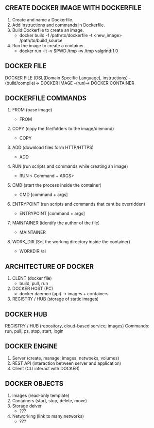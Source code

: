 ## CREATE DOCKER IMAGE WITH DOCKERFILE
1. Create and name a Dockerfile.
2. Add instructions and commands in Dockerfile.
3. Build Dockerfile to create an image.
	- docker build -f /path/to/dockerfile -t <new_image> /path/to/build_source 
4. Run the image to create a container.
	- docker run -it -v $PWD:/tmp -w /tmp valgrind:1.0


## DOCKER FILE
DOCKER FILE (DSL(Domain Specific Language), instructions) -(build/compile)-> DOCKER IMAGE -(run)-> DOCKER CONTAINER


## DOCKERFILE COMMANDS
1. FROM (base image)
	- FROM <ImageName>

2. COPY (copy the file/folders to the image/diemond)
	- COPY <Source> <Destination> 

3. ADD (download files form HTTP/HTTPS)
	- ADD <URL> 

4. RUN (run scripts and commands while creating an image)
	- RUN < Command + ARGS>

5. CMD (start the process inside the container)
	- CMD [command + args]

6. ENTRYPOINT (run scripts and commands that cant be overridden)
	- ENTRYPOINT [command + args]

7. MAINTAINER (identify the author of the file)
	- MAINTAINER <NAME>

8. WORK_DIR (Set the working directory inside the container)
	- WORKDIR /ai


## ARCHITECTURE OF DOCKER
1. CLENT (docker file)
	- build, pull, run
2. DOCKER HOST (PC)
	- docker daemon (api) -> images + containers
3. REGISTRY / HUB (storage of static images)


## DOCKER HUB
REGISTRY / HUB (repository, cloud-based service; images)
Commands: run, pull, ps, stop, start, login


 ## DOCKER ENGINE
 1. Server (create, manage: images, netwoeks, volumes)
 2. REST API (interaction between server and application)
 3. Client (CLI interact with DOCKER)
  

## DOCKER OBJECTS
1. Images (read-only template)
2. Containers (start, stop, delete, move)
3. Storage deiver
   	- ???
4. Networking (link to many networks)
	- ???

